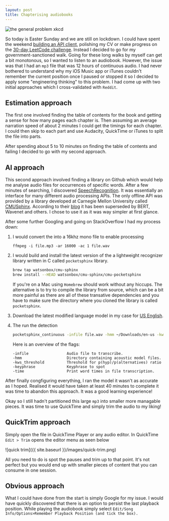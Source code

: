 ```yaml
---
layout: post
title: Chapterising audiobooks
---
```


![the general problem xkcd](https://imgs.xkcd.com/comics/the_general_problem.png)

So today is Easter Sunday and we are still on lockdown.
I could have spent the weekend [building an API client](https://github.com/mickeypash/api-katas), polishing my CV or make progress on the [30-day LeetCode challenge](https://leetcode.com/mickeypash/). 
Instead I decided to go for my government-sanctioned walk.
Going for these long walks by myself can get a bit monotonous, so I wanted to listen to an audiobook. However, the issue was that I had an `mp3` file that was 12 hours of continuous audio. I had never bothered to understand why my iOS Music app or iTunes couldn't remember the current position once I paused or stopped it so I decided to apply some "engineering thinking" to this problem. I had come up with two initial approaches which I cross-validated with `Reddit`.

## Estimation approach

The first one involved finding the table of contents for the book and getting a sense for how many pages each chapter is.
Then assuming an average narration speed of about 2 minutes I could get the timings for each chapter.
I could then skip to each part and use Audacity, QuickTime or iTunes to split the file into parts.

After spending about 5 to 10 minutes on finding the table of contents and failing I decided to go with my second approach.

## AI approach

This second approach involved finding a library on Github which would help me analyse audio files for occurrences of specific words.
After a few minutes of searching, I discovered [SpeechRecognition](https://pypi.org/project/SpeechRecognition/). It was essentially an interface for many different audio processing APIs. The only offline API was provided by a library developed at Carnegie Mellon University called [CMUSphinx](https://cmusphinx.github.io/). According to their [blog](https://cmusphinx.github.io/2019/10/update/) it has been superseded by BERT, Wavenet and others. I chose to use it as it was way simpler at first glance.

After some further Googling and going on StackOverflow I had my process down:

1. I would convert the into a 16khz mono file to enable processing
    ```
    ffmpeg -i file.mp3 -ar 16000 -ac 1 file.wav
    ```
2. I would build and install the latest version of the a lightweight recognizer library written in C called `pocketsphinx` library.
    ```bash
    brew tap watsonbox/cmu-sphinx
    brew install --HEAD watsonbox/cmu-sphinx/cmu-pocketsphinx
    ```
    If you're on a Mac using `Homebrew` should work without any hiccups. The alternative is to try to compile the library from source, which can be a bit more painful as there are all of these transative dependencies and you have to make sure the directory where you cloned the library is called `pocketsphinx`.
3. Download the latest modified language model in my case for [US English](https://sourceforge.net/projects/cmusphinx/files/Acoustic%20and%20Language%20Models/US%20English/).
4. The run the detection
    ```bash
    pocketsphinx_continuous -infile file.wav -hmm ~/Downloads/en-us -kws_threshold 1e-10 -keyphrase "chapter" -time yes
    ```

    Here is an overview of the flags:
    ```
    -infile                 Audio file to transcribe.
    -hmm                    Directory containing acoustic model files.
    -kws_threshold          Threshold for p(hyp)/p(alternatives) ratio
    -keyphrase              Keyphrase to spot
    -time                   Print word times in file transcription.
    ```

After finally congfiguring everything, I ran the model it wasn't as accurate as I hoped. Realised it would have taken at least 40 minutes to complete it was time to abandon this approach. It was a good learning experience!

Okay so I still hadn't partitioned this large `mp3` into smaller more managable pieces. It was time to use QuickTime and simply trim the audio to my liking!

## QuickTrim approach

Simply open the file in QuickTime Player or any audio editor.
In QuickTime `Edit > Trim` opens the editor menu as seen below

![quick trim]({{ site.baseurl }}/images/quick-trim.png)

All you need to do is spot the pauses and trim up to that point. 
It's not perfect but you would end up with smaller pieces of content that you can consume in one session.

## Obvious approach

What I could have done from the start is simply Google for my issue.
I would have quickly discovered that there is an option to persist the last playback position.
While playing the audiobook simply select `Edit/Song Info/Options>Remember Playback Position (and tick the box).`